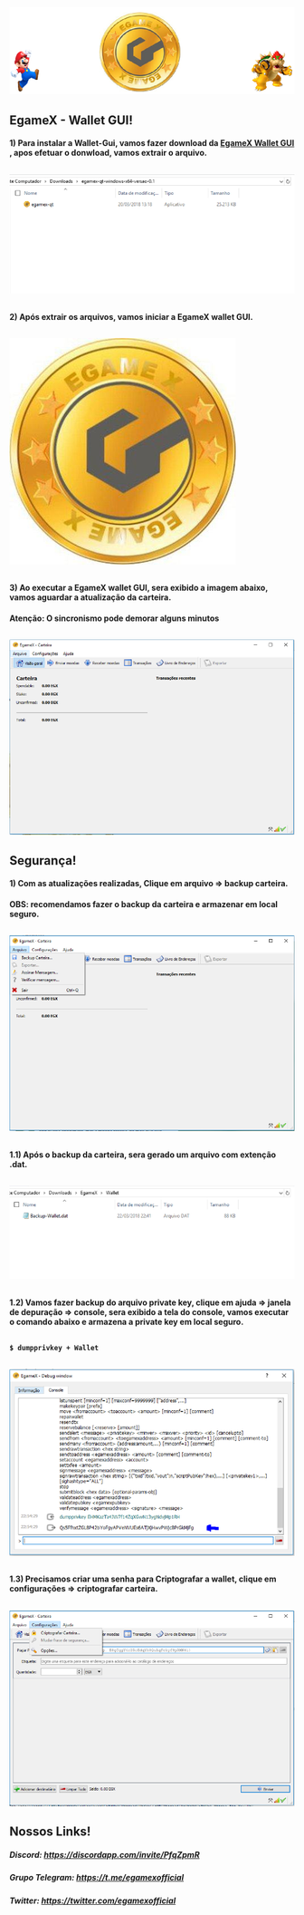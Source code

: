 ![Alt Text](https://raw.githubusercontent.com/Egamex/Wallets/master/img/wallets/windows/egamex-banner.PNG)



##                                                  EgameX - Wallet GUI! <b>

#### 1) Para instalar a Wallet-Gui, vamos fazer download  da [EgameX Wallet GUI ](https://github.com/Egamex/Wallets/tree/master/Windows/Arquivos), apos efetuar o donwload, vamos extrair o arquivo.
##
![Alt Text](https://raw.githubusercontent.com/Egamex/Wallets/master/img/wallets/windows/egamex-wallet-gui-01.PNG)

##
#### 2) Após extrair os arquivos, vamos iniciar a EgameX wallet GUI.
##
![Alt Text](https://raw.githubusercontent.com/Egamex/Wallets/master/img/wallets/windows/egamex-wallet-gui-2.PNG)

##
#### 3) Ao executar a EgameX wallet GUI, sera exibido a imagem abaixo, vamos aguardar a atualização da carteira.
#### Atenção: O sincronismo pode demorar alguns minutos
##
![Alt Text](https://raw.githubusercontent.com/Egamex/Wallets/master/img/wallets/windows/egamex-wallet-gui-03.PNG)

## Segurança!

#### 1) Com as atualizações realizadas, Clique em arquivo => backup carteira.
#### OBS: recomendamos fazer o backup da carteira e armazenar em local seguro.
##
![Alt Text](https://raw.githubusercontent.com/Egamex/Wallets/master/img/wallets/windows/egamex-wallet-gui-04.PNG)

##
#### 1.1) Após o backup da carteira, sera gerado um arquivo com extenção .dat.
##
![Alt Text](https://raw.githubusercontent.com/Egamex/Wallets/master/img/wallets/windows/egamex-wallet-gui-04.1.PNG)

##
#### 1.2) Vamos fazer backup do arquivo private key, clique em ajuda => janela de depuração => console, sera exibido a tela do console, vamos executar o comando abaixo e armazena a private key em local seguro.
##
```sh
$ dumpprivkey + Wallet
```
##
![Alt Text](https://raw.githubusercontent.com/Egamex/Wallets/master/img/wallets/windows/egamex-wallet-gui-05.PNG)

##
#### 1.3) Precisamos criar uma senha para Criptografar a wallet, clique em configurações => criptografar carteira.
##
![Alt Text](https://raw.githubusercontent.com/Egamex/Wallets/master/img/wallets/windows/egamex-wallet-gui-06.PNG)



## Nossos Links!

##### Discord: https://discordapp.com/invite/PfqZpmR

##### Grupo Telegram: https://t.me/egamexofficial

##### Twitter: https://twitter.com/egamexofficial
